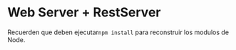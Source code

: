 # Web Server + RestServer

Recuerden que deben ejecutar```npm install``` para reconstruir los
modulos de Node.
